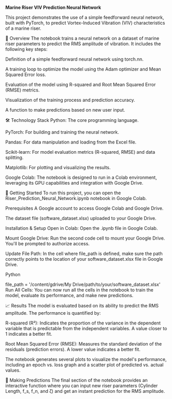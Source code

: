 **Marine Riser VIV Prediction Neural Network**

This project demonstrates the use of a simple feedforward neural network, built with PyTorch, to predict Vortex-Induced Vibration (VIV) characteristics of a marine riser.

📝 Overview
The notebook trains a neural network on a dataset of marine riser parameters to predict the RMS amplitude of vibration. It includes the following key steps:

Definition of a simple feedforward neural network using torch.nn.

A training loop to optimize the model using the Adam optimizer and Mean Squared Error loss.

Evaluation of the model using R-squared and Root Mean Squared Error (RMSE) metrics.

Visualization of the training process and prediction accuracy.

A function to make predictions based on new user input.

🛠️ Technology Stack
Python: The core programming language.

PyTorch: For building and training the neural network.

Pandas: For data manipulation and loading from the Excel file.

Scikit-learn: For model evaluation metrics (R-squared, RMSE) and data splitting.

Matplotlib: For plotting and visualizing the results.

Google Colab: The notebook is designed to run in a Colab environment, leveraging its GPU capabilities and integration with Google Drive.

🚀 Getting Started
To run this project, you can open the Riser_Prediction_Neural_Network.ipynb notebook in Google Colab.

Prerequisites
A Google account to access Google Colab and Google Drive.

The dataset file (software_dataset.xlsx) uploaded to your Google Drive.

Installation & Setup
Open in Colab: Open the .ipynb file in Google Colab.

Mount Google Drive: Run the second code cell to mount your Google Drive. You'll be prompted to authorize access.

Update File Path: In the cell where file_path is defined, make sure the path correctly points to the location of your software_dataset.xlsx file in Google Drive.

Python

file_path = '/content/gdrive/My Drive/path/to/your/software_dataset.xlsx'
Run All Cells: You can now run all the cells in the notebook to train the model, evaluate its performance, and make new predictions.

📈 Results
The model is evaluated based on its ability to predict the RMS amplitude. The performance is quantified by:

R-squared (R²): Indicates the proportion of the variance in the dependent variable that is predictable from the independent variables. A value closer to 1 indicates a better fit.

Root Mean Squared Error (RMSE): Measures the standard deviation of the residuals (prediction errors). A lower value indicates a better fit.

The notebook generates several plots to visualize the model's performance, including an epoch vs. loss graph and a scatter plot of predicted vs. actual values.

🔮 Making Predictions
The final section of the notebook provides an interactive function where you can input new riser parameters (Cylinder Length, f_s, f_n, and ζ) and get an instant prediction for the RMS amplitude.
